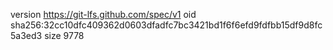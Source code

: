 version https://git-lfs.github.com/spec/v1
oid sha256:32cc10dfc409362d0603dfadfc7bc3421bd1f6f6efd9fdfbb15df9d8fc5a3ed3
size 9778
